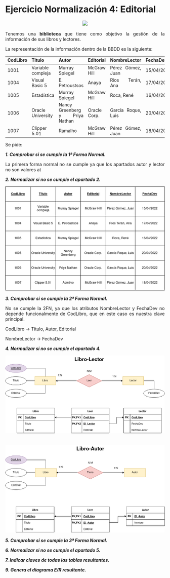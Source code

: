 <div align="justify">

# Ejercicio Normalización 4: Editorial

<div align="center">
<img src="https://github.com/jpexposito/base-datos/raw/main/NORMALIZACION/tareas/tarea4/img/biblioteca.png" width="400px"/>
</div>

Tenemos una __biblioteca__ que tiene como objetivo la gestión de la información de sus libros y lectores.

La representación de la información dentro de la BBDD es la siguiente:


| CodLibro | Titulo| Autor |Editorial | NombreLector| FechaDev | 
|-----|-----|-----|-----|-----|-----| 
| 1001 | Variable compleja  |  Murray Spiegel  | McGraw Hill |Pérez Gómez, Juan |15/04/2022 |
 |1004 | Visual Basic 5 | E. Petroustsos | Anaya | Ríos Terán, Ana | 17/04/2022  | 
 | 1005 | Estadística | Murray Spiegel | McGraw Hill | Roca, René | 16/04/2022  | 
 | 1006  | Oracle University | Nancy Greenberg y Priya Nathan | Oracle Corp. | García Roque, Luis | 20/04/2022 | 
| 1007 | Clipper 5.01 | Ramalho | McGraw Hill | Pérez Gómez, Juan | 18/04/2022 |

Se pide:

_**1. Comprobar si se cumple la 1ª Forma Normal.**_

La primera forma normal no se cumple ya que los apartados autor y lector no son valores at

_**2. Normalizar si no se cumple el apartado 2.**_

<img src="https://github.com/samugd17/base-datos-bae-/blob/main/TAREAS/Tarea15/IMG/NMR1.drawio.png"/>

_**3. Comprobar si se cumple la 2ª Forma Normal.**_
 
 No se cumple la 2FN, ya que los atributos NombreLector y FechaDev no depende funcionalmente de CodLibro, que en este caso es nuestra clave principal.
 
 CodLibro $\rightarrow$ Título, Autor, Editorial
 
 NombreLector $\rightarrow$ FechaDev
 
_**4. Normalizar si no se cumple el apartado 4.**_
 
 <img src="https://github.com/samugd17/base-datos-bae-/blob/main/TAREAS/Tarea15/IMG/NMR2(Libro-leer-lector).drawio.png"/>
 
 <br>
 <br>
 <br>
 
  <img src="https://github.com/samugd17/base-datos-bae-/blob/main/TAREAS/Tarea15/IMG/NMR2(Libro-tiene-autor).drawio.png"/>
 
 
 
_**5. Comprobar si se cumple la 3ª Forma Normal.**_
 
_**6. Normalizar si no se cumple el apartado 5.**_
 
_**7. Indicar claves de todas las tablas resultantes.**_
 
_**9. Genera el __diagrama E/R resultante__.**_
